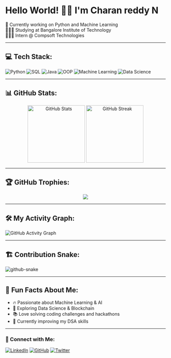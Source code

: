 
# Hello World! 👋🏼 I'm Charan reddy N
🛜 Currently working on Python and Machine Learning  
👨🏼‍🎓 Studying at Bangalore Institute of Technology  
👨🏼‍💻 Intern @ Compsoft Technologies  

---

## 💻 Tech Stack:
![Python](https://img.shields.io/badge/Python-3776AB?style=for-the-badge&logo=python&logoColor=white)
![SQL](https://img.shields.io/badge/SQL-4479A1?style=for-the-badge&logo=postgresql&logoColor=white)
![Java](https://img.shields.io/badge/Java-ED8B00?style=for-the-badge&logo=java&logoColor=white)
![OOP](https://img.shields.io/badge/OOP-Object%20Oriented%20Programming-blue?style=for-the-badge)
![Machine Learning](https://img.shields.io/badge/Machine%20Learning-FF6F61?style=for-the-badge&logo=python&logoColor=white)
![Data Science](https://img.shields.io/badge/Data%20Science-4B8BBE?style=for-the-badge&logo=python&logoColor=white)

---

## 📊 GitHub Stats:
<div align="center">
  <img src="https://github-readme-stats.vercel.app/api?username=Nagasuhas&show_icons=true&theme=radical&count_private=true" alt="GitHub Stats" height="180px"/>
  <img src="https://github-readme-streak-stats.herokuapp.com/?user=Nagasuhas&theme=radical" alt="GitHub Streak" height="180px"/>
</div>

---

## 🏆 GitHub Trophies:
<p align="center">
  <img src="https://github-profile-trophy.vercel.app/?username=Nagasuhas&theme=radical&no-frame=true&margin-w=15" />
</p>

---

## 🛠️ My Activity Graph:
![GitHub Activity Graph](https://github-readme-activity-graph.cyclic.app/graph?username=Nagasuhas&theme=react-dark&hide_border=true)

---

## 🏗️ Contribution Snake:
<picture>
  <source media="(prefers-color-scheme: dark)" srcset="https://raw.githubusercontent.com/tobiasmeyhoefer/tobiasmeyhoefer/output/github-snake-dark.svg" />
  <source media="(prefers-color-scheme: light)" srcset="https://raw.githubusercontent.com/tobiasmeyhoefer/tobiasmeyhoefer/output/github-snake.svg" />
  <img alt="github-snake" src="https://raw.githubusercontent.com/tobiasmeyhoefer/tobiasmeyhoefer/output/github-snake.svg" />
</picture>

---

## 🌟 Fun Facts About Me:
- 🔥 Passionate about Machine Learning & AI  
- 🚀 Exploring Data Science & Blockchain  
- 📚 Love solving coding challenges and hackathons  
- 🎯 Currently improving my DSA skills  

---

### 🤝 Connect with Me:
[![LinkedIn](https://img.shields.io/badge/LinkedIn-0A66C2?style=for-the-badge&logo=linkedin&logoColor=white)](https://www.linkedin.com/in/Nagasuhas/)
[![GitHub](https://img.shields.io/badge/GitHub-181717?style=for-the-badge&logo=github&logoColor=white)](https://github.com/Nagasuhas/)
[![Twitter](https://img.shields.io/badge/Twitter-1DA1F2?style=for-the-badge&logo=twitter&logoColor=white)](https://twitter.com/Nagasuhas/)
